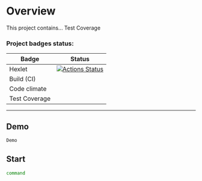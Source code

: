 # Overview

This project contains... Test Coverage

### Project badges status:
| Badge         | Status |
|---------------|--------|
| Hexlet        |[![Actions Status](https://github.com/mpa-github/java-project-71/workflows/hexlet-check/badge.svg)](https://github.com/mpa-github/java-project-71/actions)|
| Build (CI)    |        |
| Code climate  |        |
| Test Coverage |        |

-----

## Demo

```sh
Demo
```

## Start

```sh
command
```